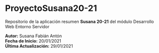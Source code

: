 # ProyectoSusana20-21
Repositorio de la aplicación resumen <strong>Susana 20-21</strong>
del módulo Desarrollo Web Entorno Servidor

<strong>Autor:</strong> Susana Fabián Antón<br>
<strong>Fecha de Inicio:</strong>  20/01/2021<br>
<strong>Última Actualización:</strong>  29/01/2021
